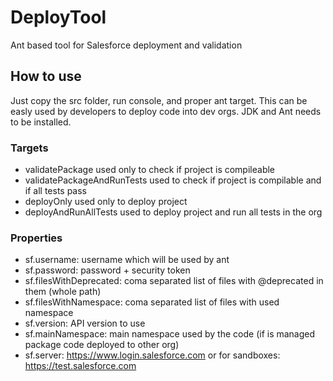 # DeployTool
Ant based tool for Salesforce deployment and validation

## How to use

Just copy the src folder, run console, and proper ant target. This can be easly used by developers to deploy code into dev orgs. JDK and Ant needs to be installed.

### Targets

* validatePackage used only to check if project is compileable
* validatePackageAndRunTests used to check if project is compilable and if all tests pass
* deployOnly used only to deploy project
* deployAndRunAllTests used to deploy project and run all tests in the org

### Properties

* sf.username: username which will be used by ant
* sf.password: password + security token
* sf.filesWithDeprecated: coma separated list of files with @deprecated in them (whole path)
* sf.filesWithNamespace: coma separated list of files with used namespace
* sf.version: API version to use
* sf.mainNamespace: main namespace used by the code (if is managed package code deployed to other org)
* sf.server: https://www.login.salesforce.com or for sandboxes: https://test.salesforce.com
